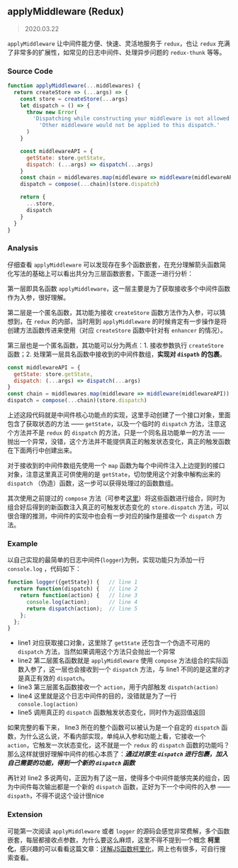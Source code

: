 ## applyMiddleware (Redux)

> 2020.03.22

`applyMiddleware` 让中间件能方便、快速、灵活地服务于 `redux`，也让 `redux` 充满了非常多的扩展性，如常见的日志中间件、处理异步问题的 `redux-thunk` 等等。

### Source Code

```javascript
function applyMiddleware(...middlewares) {
  return createStore => (...args) => {
    const store = createStore(...args)
    let dispatch = () => {
      throw new Error(
        'Dispatching while constructing your middleware is not allowed. ' +
          'Other middleware would not be applied to this dispatch.'
      )
    }

    const middlewareAPI = {
      getState: store.getState,
      dispatch: (...args) => dispatch(...args)
    }
    const chain = middlewares.map(middleware => middleware(middlewareAPI))
    dispatch = compose(...chain)(store.dispatch)

    return {
      ...store,
      dispatch
    }
  }
}
```

### Analysis

仔细查看 `applyMiddleware` 可以发现存在多个函数嵌套，在充分理解箭头函数简化写法的基础上可以看出共分为三层函数嵌套，下面逐一进行分析：

第一层即具名函数 `applyMiddleware`，这一层主要是为了获取接收多个中间件函数作为入参，很好理解。

第二层是一个匿名函数，其功能为接收 `createStore` 函数方法作为入参，可以猜想到，在 `redux` 的内部，当时用到 `applyMiddleware` 的时候肯定有一步操作是将创建方法函数传进来使用（对应 `createStore` 函数中针对有 `enhancer` 的情况）。

第三层也是一个匿名函数，其功能可以分为两点：1. 接收参数执行 `createStore` 函数；2. 处理第一层具名函数中接收到的中间件数组，**实现对 `dispath` 的包裹**。

```javascript
const middlewareAPI = {
  getState: store.getState,
  dispatch: (...args) => dispatch(...args)
}
const chain = middlewares.map(middleware => middleware(middlewareAPI))
dispatch = compose(...chain)(store.dispatch)
```

上述这段代码就是中间件核心功能点的实现，这里手动创建了一个接口对象，里面包含了获取状态的方法 —— `getState`，以及一个临时的 `dispatch` 方法，注意这个方法并不是 `redux` 的 `dispatch` 的方法，只是一个同名且功能单一的方法 —— 抛出一个异常，没错，这个方法并不能提供真正的触发状态变化，真正的触发函数在下面两行中创建出来。

对于接收到的中间件数组先使用一个 `map` 函数为每个中间件注入上边提到的接口对象，注意这里真正可供使用的是 `getState`，切勿使用这个对象中解构出来的 `dispatch` （伪造）函数，这一步可以获得处理过的函数数组。

其次使用之前提过的 `compose` 方法（可参考[这里](./compose.md)）将这些函数进行组合，同时为组合好后得到的新函数注入真正的可触发状态变化的 `store.dispatch` 方法，可以很合理的推测，中间件的实现中也会有一步对应的操作是接收一个 `dispatch` 方法。

### Example

以自己实现的最简单的日志中间件(`logger`)为例，实现功能只为添加一行 `console.log` ，代码如下：

```javascript
function logger({getState}) {   // line 1
  return function(dispatch) {   // line 2
    return function(action) {   // line 3
      console.log(action);      // line 4
      return dispatch(action);  // line 5
    };
  };
}
```

+ line1 对应获取接口对象，这里除了 `getState` 还包含一个伪造不可用的 `dispatch` 方法，当然如果调用这个方法只会抛出一个异常
+ line2 第二层匿名函数就是 `applyMiddleware` 使用 `compose` 方法组合的实际函数入参了，这一层也会接收到一个 `dispatch` 方法，与 line1 不同的是这里的才是真正有效的 `dispatch`。
+ line3 第三层匿名函数接收一个 `action`，用于内部触发 `dispatch(action)`
+ line4 这里就是这个日志中间件的目的，没错就是为了一行 `console.log(action)`
+ line5 调用真正的 `dispatch` 函数触发状态变化，同时作为返回值返回

如果完整的看下来， line3 所在的整个函数可以被认为是一个自定的 `dispatch` 函数，为什么这么说，不看内部实现，单纯从入参和功能上看，它接收一个 `action`，它触发一次状态变化，这不就是一个 `redux` 的 `dispatch` 函数的功能吗？那么这样就很好理解中间件的核心本质了：***通过对原生 `dispatch` 进行包裹，加入自己需要的功能，得到一个新的 `dispatch` 函数***

再针对 line2 多说两句，正因为有了这一层，使得多个中间件能够完美的组合，因为中间件每次输出都是一个新的 `dispatch` 函数，正好为下一个中间件的入参 —— `dispath`，不得不说这个设计很nice

### Extension

可能第一次阅读 `applyMiddleware` 或者 `logger` 的源码会感觉非常费解，多个函数嵌套，每层都接收点参数，为什么要这么麻烦，这里不得不提到一个概念 **柯里化**，感兴趣的可以看看这篇文章：[详解JS函数柯里化](https://www.jianshu.com/p/2975c25e4d71)，网上也有很多，可自行搜索查看。

